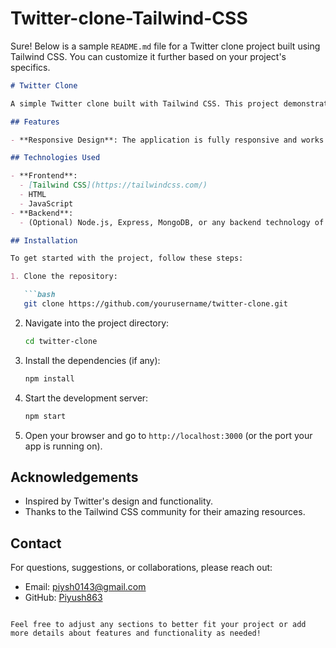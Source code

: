 # Twitter-clone-Tailwind-CSS
Sure! Below is a sample `README.md` file for a Twitter clone project built using Tailwind CSS. You can customize it further based on your project's specifics.

```markdown
# Twitter Clone

A simple Twitter clone built with Tailwind CSS. This project demonstrates how to create a responsive and modern web application using Tailwind's utility-first CSS framework. 

## Features

- **Responsive Design**: The application is fully responsive and works on various devices.

## Technologies Used

- **Frontend**: 
  - [Tailwind CSS](https://tailwindcss.com/)
  - HTML
  - JavaScript
- **Backend**: 
  - (Optional) Node.js, Express, MongoDB, or any backend technology of your choice.

## Installation

To get started with the project, follow these steps:

1. Clone the repository:

   ```bash
   git clone https://github.com/yourusername/twitter-clone.git
   ```

2. Navigate into the project directory:

   ```bash
   cd twitter-clone
   ```

3. Install the dependencies (if any):

   ```bash
   npm install
   ```

4. Start the development server:

   ```bash
   npm start
   ```

5. Open your browser and go to `http://localhost:3000` (or the port your app is running on).

## Acknowledgements

- Inspired by Twitter's design and functionality.
- Thanks to the Tailwind CSS community for their amazing resources.

## Contact

For questions, suggestions, or collaborations, please reach out:

- Email: piysh0143@gmail.com
- GitHub: [Piyush863](https://github.com/Piyush863)

```

Feel free to adjust any sections to better fit your project or add more details about features and functionality as needed!
